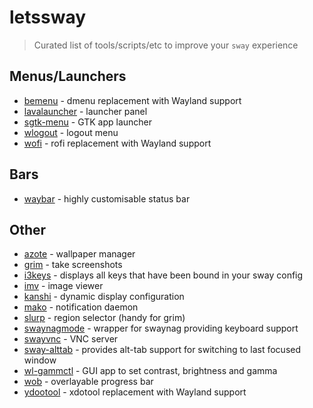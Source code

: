 # letssway
> Curated list of tools/scripts/etc to improve your `sway` experience

## Menus/Launchers

- [bemenu](https://github.com/Cloudef/bemenu) - dmenu replacement with Wayland support
- [lavalauncher](https://git.sr.ht/%7Eleon_plickat/lavalauncher) - launcher panel
- [sgtk-menu](https://github.com/nwg-piotr/sgtk-menu) - GTK app launcher
- [wlogout](https://github.com/ArtsyMacaw/wlogout) - logout menu
- [wofi](https://hg.sr.ht/~scoopta/wofi) - rofi replacement with Wayland support

## Bars
- [waybar](https://github.com/Alexays/Waybar) - highly customisable status bar

## Other
- [azote](https://github.com/nwg-piotr/azote) - wallpaper manager
- [grim](https://github.com/emersion/grim) - take screenshots
- [i3keys](https://github.com/RasmusLindroth/i3keys) - displays all keys that have been bound in your sway config
- [imv](https://github.com/eXeC64/imv) - image viewer
- [kanshi](https://github.com/emersion/kanshi) - dynamic display configuration
- [mako](https://github.com/emersion/mako) - notification daemon
- [slurp](https://github.com/emersion/slurp) - region selector (handy for grim)
- [swaynagmode](https://github.com/b0o/swaynagmode) - wrapper for swaynag providing keyboard support
- [swayvnc](https://github.com/any1/wayvnc) - VNC server
- [sway-alttab](https://github.com/reisub0/sway-alttab) - provides alt-tab support for switching to last focused window
- [wl-gammctl](https://github.com/mischw/wl-gammactl) - GUI app to set contrast, brightness and gamma
- [wob](https://github.com/francma/wob) - overlayable progress bar
- [ydootool](https://github.com/ReimuNotMoe/ydotool) - xdotool replacement with Wayland support
